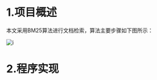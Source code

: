 # 1.项目概述

本文采用BM25算法进行文档检索，算法主要步骤如下图所示：  

![i](https://github.com/zenghang-feng/QA_System/blob/main/QA_wordfrequency_cosinesimilarity/图片附件/pic_1.png)

# 2.程序实现

```

```
